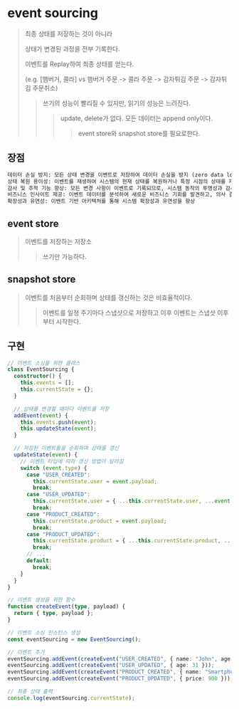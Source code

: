 # event sourcing

> 최종 상태를 저장하는 것이 아니라
>
> 상태가 변경된 과정을 전부 기록한다.
>
> 이벤트를 Replay하여 최종 상태를 얻는다.
>
> (e.g. [햄버거, 콜라] vs 햄버거 주문 -> 콜라 주문 -> 감자튀김 주문 -> 감자튀김 주문취소)
>
> > 쓰기의 성능이 빨리질 수 있지만, 읽기의 성능은 느려진다.
> >
> > > update, delete가 없다. 모든 데이터는 append only이다.
> > >
> > > > event store와 snapshot store를 필요로한다.

## 장점

```txt
데이터 손실 방지: 모든 상태 변경을 이벤트로 저장하여 데이터 손실을 방지 (zero data loss)
상태 복원 용이성: 이벤트를 재생하여 시스템의 현재 상태를 복원하거나 특정 시점의 상태를 재구성
감사 및 추적 기능 향상: 모든 변경 사항이 이벤트로 기록되므로, 시스템 동작의 투명성과 감사 기능이 향상
비즈니스 인사이트 제공: 이벤트 데이터를 분석하여 새로운 비즈니스 기회를 발견하고, 의사 결정에 활용
확장성과 유연성: 이벤트 기반 아키텍처를 통해 시스템 확장성과 유연성을 향상
```

## event store

> 이벤트를 저장하는 저장소
>
> > 쓰기만 가능하다.

## snapshot store

> 이벤트를 처음부터 순회하며 상태를 갱신하는 것은 비효율적이다.
>
> > 이벤트를 일정 주기마다 스냅샷으로 저장하고 이후 이벤트는 스냅샷 이후부터 시작한다.

## 구현

```ts
// 이벤트 소싱을 위한 클래스
class EventSourcing {
  constructor() {
    this.events = [];
    this.currentState = {};
  }

  // 상태를 변경할 때마다 이벤트를 저장
  addEvent(event) {
    this.events.push(event);
    this.updateState(event);
  }

  // 저장된 이벤트들을 순회하며 상태를 갱신
  updateState(event) {
    // 이벤트 타입에 따라 갱신 방법이 달라짐
    switch (event.type) {
      case "USER_CREATED":
        this.currentState.user = event.payload;
        break;
      case "USER_UPDATED":
        this.currentState.user = { ...this.currentState.user, ...event.payload };
        break;
      case "PRODUCT_CREATED":
        this.currentState.product = event.payload;
        break;
      case "PRODUCT_UPDATED":
        this.currentState.product = { ...this.currentState.product, ...event.payload };
        break;
      // ...
      default:
        break;
    }
  }
}

// 이벤트 생성을 위한 함수
function createEvent(type, payload) {
  return { type, payload };
}

// 이벤트 소싱 인스턴스 생성
const eventSourcing = new EventSourcing();

// 이벤트 추가
eventSourcing.addEvent(createEvent("USER_CREATED", { name: "John", age: 30 }));
eventSourcing.addEvent(createEvent("USER_UPDATED", { age: 31 }));
eventSourcing.addEvent(createEvent("PRODUCT_CREATED", { name: "Smartphone", price: 1000 }));
eventSourcing.addEvent(createEvent("PRODUCT_UPDATED", { price: 900 }));

// 최종 상태 출력
console.log(eventSourcing.currentState);
```
